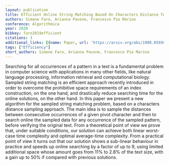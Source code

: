 ```yaml
---
layout: publication
title: Efficient Online String Matching Based On Characters Distance Text Sampling
authors: Simone Faro, Arianna Pavone, Francesco Pio Marino
conference: Algorithmica
year: 2020
bibkey: faro2019efficient
citations: 3
additional_links: [{name: Paper, url: 'https://arxiv.org/abs/1908.05930'}]
tags: ["Efficiency"]
short_authors: Simone Faro, Arianna Pavone, Francesco Pio Marino
---
```

Searching for all occurrences of a pattern in a text is a fundamental problem
in computer science with applications in many other fields, like natural
language processing, information retrieval and computational biology. Sampled
string matching is an efficient approach recently introduced in order to
overcome the prohibitive space requirements of an index construction, on the
one hand, and drastically reduce searching time for the online solutions, on
the other hand. In this paper we present a new algorithm for the sampled string
matching problem, based on a characters distance sampling approach. The main
idea is to sample the distances between consecutive occurrences of a given
pivot character and then to search online the sampled data for any occurrence
of the sampled pattern, before verifying the original text. From a theoretical
point of view we prove that, under suitable conditions, our solution can
achieve both linear worst-case time complexity and optimal average-time
complexity. From a practical point of view it turns out that our solution shows
a sub-linear behaviour in practice and speeds up online searching by a factor
of up to 9, using limited additional space whose amount goes from 11% to 2.8%
of the text size, with a gain up to 50% if compared with previous solutions.